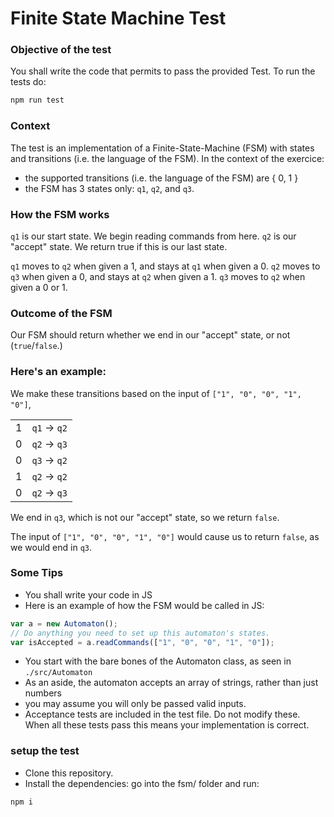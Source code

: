 # Finite State Machine Test

### Objective of the test
You shall write the code that permits to pass the provided Test. To run the tests do:

```bash
npm run test
```

### Context
The test is an implementation of a Finite-State-Machine (FSM) with states and transitions (i.e. the language of the FSM). In the context of the exercice:
- the supported transitions (i.e. the language of the FSM) are { 0, 1 }
- the FSM has 3 states only: `q1`, `q2`, and `q3`.

### How the FSM works
`q1` is our start state. We begin reading commands from here.
`q2` is our "accept" state. We return true if this is our last state.

`q1` moves to `q2` when given a 1, and stays at `q1` when given a 0.
`q2` moves to `q3` when given a 0, and stays at `q2` when given a 1.
`q3` moves to `q2` when given a 0 or 1.

### Outcome of the FSM
Our FSM should return whether we end in our "accept" state, or not (`true`/`false`.)

### Here's an example:
We make these transitions based on the input of `["1", "0", "0", "1", "0"]`,

|     |              |
| --- | ------------ |
| 1   | `q1` -> `q2` |
| 0   | `q2` -> `q3` |
| 0   | `q3` -> `q2` |
| 1   | `q2` -> `q2` |
| 0   | `q2` -> `q3` |

We end in `q3`, which is not our "accept" state, so we return `false`.

The input of `["1", "0", "0", "1", "0"]` would cause us to return `false`, as we would end in `q3`.

### Some Tips
- You shall write your code in JS
- Here is an example of how the FSM would be called in JS:
```javascript
var a = new Automaton();
// Do anything you need to set up this automaton's states.
var isAccepted = a.readCommands(["1", "0", "0", "1", "0"]);
```
- You start with the bare bones of the Automaton class, as seen in `./src/Automaton`
- As an aside, the automaton accepts an array of strings, rather than just numbers
- you may assume you will only be passed valid inputs.
- Acceptance tests are included in the test file. Do not modify these. When all these tests pass this means your implementation is correct.

### setup the test
- Clone this repository.
- Install the dependencies: go into the fsm/ folder and run:
```bash
npm i
```


